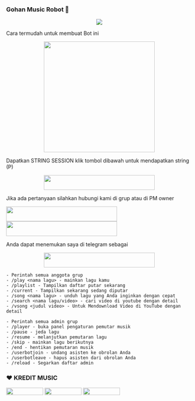 ### Gohan Music Robot 🎵
<p align="center">
  <img src="https://telegra.ph/file/6b14ab68ab3dfd4200ca5.jpg">
</p>
Cara termudah untuk membuat Bot ini
<p align="center"><a href="https://heroku.com/deploy?template=https://github.com/Good-Boys-Exe/GohanMusic"><img src="https://img.shields.io/badge/DEPLOY KE-HEROKU-blue?style=plastic&logo=heroku&logoColor=yellow"width="300"heigh="100" /></a></p>

Dapatkan STRING SESSION klik tombol dibawah untuk mendapatkan string (P)

<p align="center"><a href="https://replit.com/@GoodBoysExe/string-session?lite=1&outputonly=1"><img src="https://img.shields.io/badge/DAPATKAN-STRING-blue?style=plastic&logo=replit&logoColor=yellow"width="300" height="40" /></a></p>

Jika ada pertanyaan silahkan hubungi kami di grup atau di PM owner
<p>
    <a href="https://t.me/Tomi_sn" target="blank"><img src="https://img.shields.io/badge/OWNER-ɢᴏᴏᴅ ʙᴏʏs-blue?style=plastic&logo=telegram"width="300" height="40"/></a>
    <a href="https://t.me/GroupMusicRandom" target="blank"><img src="https://img.shields.io/badge/GROUP-Group Music Random-blue?style=plastic&logo=telegram"width="300" height="40"/></a>
</p>

Anda dapat menemukan saya di telegram sebagai
<p align="center"><a href="t.me/GohanMusicRobot"><img src="https://img.shields.io/badge/ROBOT-𝗚𝗢𝗛𝗔𝗡 𝗠𝗨𝗦𝗜𝗖-blue?style=plastic&logo=telegram&logoColor=blue"width="300" height="40" /></a></p>

```
- Perintah semua anggota grup
- /play <nama lagu> - mainkan lagu kamu 
- /playlist - Tampilkan daftar putar sekarang
- /current - Tampilkan sekarang sedang diputar
- /song <nama lagu> - unduh lagu yang Anda inginkan dengan cepat
- /search <nama lagu/video> - cari video di youtube dengan detail
- /vsong <judul video> - Untuk Mendownload Video di YouTube dengan detail

- Perintah semua admin grup
- /player - buka panel pengaturan pemutar musik
- /pause - jeda lagu 
- /resume - melanjutkan pemutaran lagu
- /skip - mainkan lagu berikutnya
- /end - hentikan pemutaran musik
- /userbotjoin - undang asisten ke obrolan Anda
- /userbotleave - hapus asisten dari obrolan Anda
- /reload - Segarkan daftar admin
```


### ❤️ KREDIT MUSIC
<p>
    <a href="https://github.com/tofikdn/TDMusicBot" target="blank"><img src="https://img.shields.io/badge/TOFIK-black?style=plastic&logo=github"width="100" height="20"/></a>
    <a href="https://github.com/levina-lab/VeezMusic" target="blank"><img src="https://img.shields.io/badge/LEVINA-black?style=plastic&logo=github"width="100" height="20"/></a>
    <a href="https://github.com/kenkansaja/Music-Ken" target="blank"><img src="https://img.shields.io/badge/KEN KAN-black?style=plastic&logo=github"width="100" height="20"/></a>
</p>
